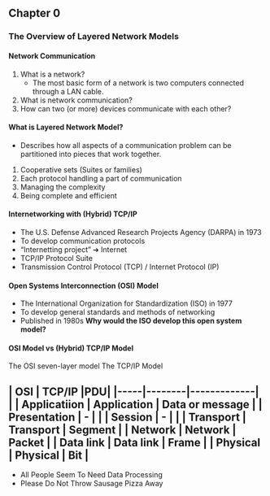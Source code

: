 ## Chapter 0
### The Overview of Layered Network Models

#### Network Communication
1. What is a network?
    - The most basic form of a network is two computers connected through a LAN cable.
2. What is network communication?
3. How can two (or more) devices communicate with each other?

#### What is Layered Network Model?
- Describes how all aspects of a communication problem can be partitioned into pieces that work together.
1. Cooperative sets (Suites or families)
2. Each protocol handling a part of communication
3. Managing the complexity
4. Being complete and efficient

#### Internetworking with (Hybrid) TCP/IP

- The U.S. Defense Advanced Research Projects Agency (DARPA) in 1973
- To develop communication protocols
- “Internetting project” ➔ Internet
- TCP/IP Protocol Suite
- Transmission Control Protocol (TCP) / Internet Protocol (IP)

#### Open Systems Interconnection (OSI) Model

- The International Organization for Standardization (ISO) in 1977
- To develop general standards and methods of networking
- Published in 1980s
**Why would the ISO develop this open system model?**


#### OSI Model vs (Hybrid) TCP/IP Model
The OSI seven-layer model The TCP/IP Model

| OSI | TCP/IP |PDU|
|-----|--------|-------------|                 |
| Applicatiion | Application | Data or message |
| Presentation | -           |                 |
| Session      | -           |                 |
| Transport    | Transport   |  Segment        |
| Network      | Network     |  Packet         |
| Data link    | Data link   |  Frame          |
| Physical     | Physical    |  Bit            |
------------------------------------------------
- All People Seem To Need Data Processing
- Please Do Not Throw Sausage Pizza Away

